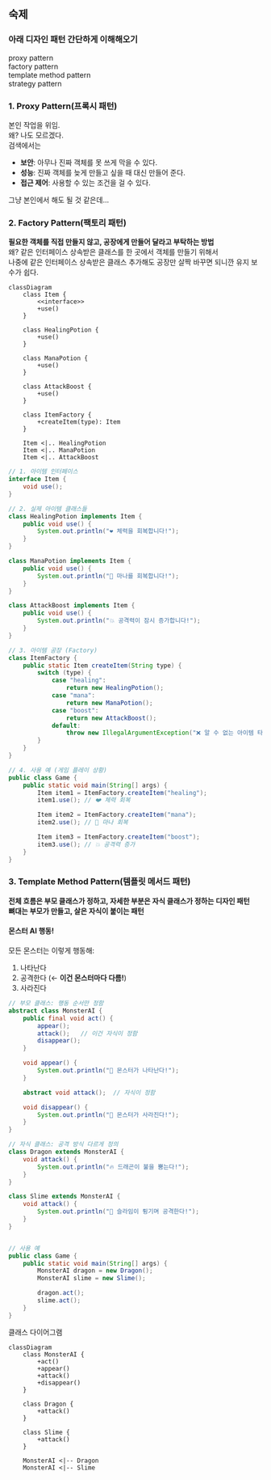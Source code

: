 
## 숙제
### 아래 디자인 패턴 간단하게 이해해오기
proxy pattern  
factory pattern  
template method pattern  
strategy pattern  

### 1. Proxy Pattern(프록시 패턴)  
본인 작업을 위임.  
왜? 나도 모르겠다.  
검색에서는  
- **보안**: 아무나 진짜 객체를 못 쓰게 막을 수 있다.
- **성능**: 진짜 객체를 늦게 만들고 싶을 때 대신 만들어 준다.
- **접근 제어**: 사용할 수 있는 조건을 걸 수 있다.

그냥 본인에서 해도 될 것 같은데...


### 2. Factory Pattern(팩토리 패턴)
**필요한 객체를 직접 만들지 않고, 공장에게 만들어 달라고 부탁하는 방법**  
왜? 같은 인터페이스 상속받은 클래스를 한 곳에서 객체를 만들기 위해서  
나중에 같은 인터페이스 상속받은 클래스 추가해도 공장만 살짝 바꾸면 되니깐 유지 보수가 쉽다.  


```mermaid
classDiagram
    class Item {
        <<interface>>
        +use()
    }

    class HealingPotion {
        +use()
    }

    class ManaPotion {
        +use()
    }

    class AttackBoost {
        +use()
    }

    class ItemFactory {
        +createItem(type): Item
    }

    Item <|.. HealingPotion
    Item <|.. ManaPotion
    Item <|.. AttackBoost
```

```java
// 1. 아이템 인터페이스
interface Item {
    void use();
}

// 2. 실제 아이템 클래스들
class HealingPotion implements Item {
    public void use() {
        System.out.println("❤️ 체력을 회복합니다!");
    }
}

class ManaPotion implements Item {
    public void use() {
        System.out.println("🔵 마나를 회복합니다!");
    }
}

class AttackBoost implements Item {
    public void use() {
        System.out.println("💥 공격력이 잠시 증가합니다!");
    }
}

// 3. 아이템 공장 (Factory)
class ItemFactory {
    public static Item createItem(String type) {
        switch (type) {
            case "healing":
                return new HealingPotion();
            case "mana":
                return new ManaPotion();
            case "boost":
                return new AttackBoost();
            default:
                throw new IllegalArgumentException("❌ 알 수 없는 아이템 타입: " + type);
        }
    }
}

// 4. 사용 예 (게임 플레이 상황)
public class Game {
    public static void main(String[] args) {
        Item item1 = ItemFactory.createItem("healing");
        item1.use(); // ❤️ 체력 회복

        Item item2 = ItemFactory.createItem("mana");
        item2.use(); // 🔵 마나 회복

        Item item3 = ItemFactory.createItem("boost");
        item3.use(); // 💥 공격력 증가
    }
}
```



### 3. Template Method Pattern(템플릿 메서드 패턴)
**전체 흐름은 부모 클래스가 정하고, 자세한 부분은 자식 클래스가 정하는 디자인 패턴**  
**뼈대는 부모가 만들고, 살은 자식이 붙이는 패턴**

#### 몬스터 AI 행동!

모든 몬스터는 이렇게 행동해:
1. 나타난다
2. 공격한다 (← **이건 몬스터마다 다름!**)
3. 사라진다


```java
// 부모 클래스: 행동 순서만 정함
abstract class MonsterAI {
    public final void act() {
        appear();
        attack();   // 이건 자식이 정함
        disappear();
    }

    void appear() {
        System.out.println("👾 몬스터가 나타난다!");
    }

    abstract void attack();  // 자식이 정함

    void disappear() {
        System.out.println("💨 몬스터가 사라진다!");
    }
}

// 자식 클래스: 공격 방식 다르게 정의
class Dragon extends MonsterAI {
    void attack() {
        System.out.println("🔥 드래곤이 불을 뿜는다!");
    }
}

class Slime extends MonsterAI {
    void attack() {
        System.out.println("🫧 슬라임이 튕기며 공격한다!");
    }
}


// 사용 예
public class Game {
    public static void main(String[] args) {
        MonsterAI dragon = new Dragon();
        MonsterAI slime = new Slime();

        dragon.act();
        slime.act();
    }
}
```

클래스 다이어그램  
```mermaid
classDiagram
    class MonsterAI {
        +act()
        +appear()
        +attack()
        +disappear()
    }

    class Dragon {
        +attack()
    }

    class Slime {
        +attack()
    }

    MonsterAI <|-- Dragon
    MonsterAI <|-- Slime
```
















